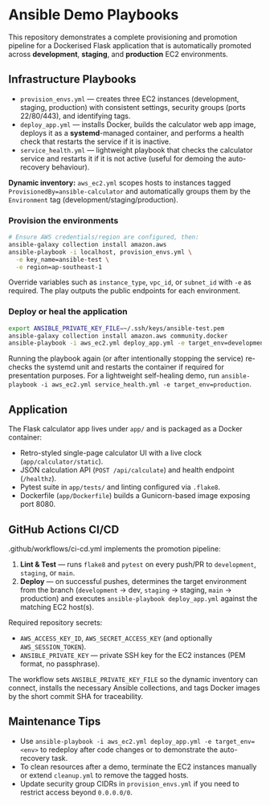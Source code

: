 # Ansible Demo Playbooks

This repository demonstrates a complete provisioning and promotion pipeline for a Dockerised Flask application that is automatically promoted across **development**, **staging**, and **production** EC2 environments.

## Infrastructure Playbooks

- `provision_envs.yml` — creates three EC2 instances (development, staging, production) with consistent settings, security groups (ports 22/80/443), and identifying tags.
- `deploy_app.yml` — installs Docker, builds the calculator web app image, deploys it as a **systemd**-managed container, and performs a health check that restarts the service if it is inactive.
- `service_health.yml` — lightweight playbook that checks the calculator service and restarts it if it is not active (useful for demoing the auto-recovery behaviour).

**Dynamic inventory:** `aws_ec2.yml` scopes hosts to instances tagged `ProvisionedBy=ansible-calculator` and automatically groups them by the `Environment` tag (development/staging/production).

### Provision the environments

```bash
# Ensure AWS credentials/region are configured, then:
ansible-galaxy collection install amazon.aws
ansible-playbook -i localhost, provision_envs.yml \
  -e key_name=ansible-test \
  -e region=ap-southeast-1
```

Override variables such as `instance_type`, `vpc_id`, or `subnet_id` with `-e` as required. The play outputs the public endpoints for each environment.

### Deploy or heal the application

```bash
export ANSIBLE_PRIVATE_KEY_FILE=~/.ssh/keys/ansible-test.pem
ansible-galaxy collection install amazon.aws community.docker
ansible-playbook -i aws_ec2.yml deploy_app.yml -e target_env=development -e app_version=demo1
```

Running the playbook again (or after intentionally stopping the service) re-checks the systemd unit and restarts the container if required for presentation purposes. For a lightweight self-healing demo, run `ansible-playbook -i aws_ec2.yml service_health.yml -e target_env=production`.

## Application

The Flask calculator app lives under `app/` and is packaged as a Docker container:

- Retro-styled single-page calculator UI with a live clock (`app/calculator/static`).
- JSON calculation API (`POST /api/calculate`) and health endpoint (`/healthz`).
- Pytest suite in `app/tests/` and linting configured via `.flake8`.
- Dockerfile (`app/Dockerfile`) builds a Gunicorn-based image exposing port 8080.

## GitHub Actions CI/CD

.github/workflows/ci-cd.yml implements the promotion pipeline:

1. **Lint & Test** — runs `flake8` and `pytest` on every push/PR to `development`, `staging`, or `main`.
2. **Deploy** — on successful pushes, determines the target environment from the branch (`development` → dev, `staging` → staging, `main` → production) and executes `ansible-playbook deploy_app.yml` against the matching EC2 host(s).

Required repository secrets:

- `AWS_ACCESS_KEY_ID`, `AWS_SECRET_ACCESS_KEY` (and optionally `AWS_SESSION_TOKEN`).
- `ANSIBLE_PRIVATE_KEY` — private SSH key for the EC2 instances (PEM format, no passphrase).

The workflow sets `ANSIBLE_PRIVATE_KEY_FILE` so the dynamic inventory can connect, installs the necessary Ansible collections, and tags Docker images by the short commit SHA for traceability.

## Maintenance Tips

- Use `ansible-playbook -i aws_ec2.yml deploy_app.yml -e target_env=<env>` to redeploy after code changes or to demonstrate the auto-recovery task.
- To clean resources after a demo, terminate the EC2 instances manually or extend `cleanup.yml` to remove the tagged hosts.
- Update security group CIDRs in `provision_envs.yml` if you need to restrict access beyond `0.0.0.0/0`.
